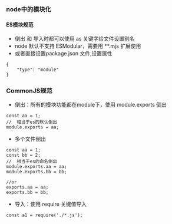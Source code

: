### node中的模块化

#### ES模块规范
- 倒出 和 导入时都可以使用 as 关键字给文件设置别名
- node 默认不支持 ESModular，需要用 **.mjs 扩展使用
- 或者直接设置package.json 文件,设置属性
```
{
    "type": "module"
}
```

### CommonJS规范
- 倒出：所有的模块功能都在module下，使用 module.exports 倒出
```
const aa = 1;
//  相当于es的默认倒出
module.exports = aa;

```
- 多个文件倒出
```
const aa = 1;
const bb = 2;
//  相当于es的命名倒出
module.exports.aa = aa;
module.exports.bb = bb;

//or
exports.aa = aa;
exports.bb = bb;
```
- 导入：使用 require 关键值导入
```
const a1 = require('./*.js');
```